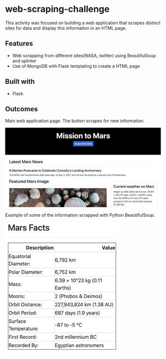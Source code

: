 # web-scraping-challenge

This activity was focused on building a web application that scrapes distinct sites for data and display this information in an HTML page. 

## Features
* Web scrapping from different sites(NASA, twitter) using BeautifulSoup and splinter 
* Use of MongoDB with Flask templating to create a HTML page

## Built with 
* Flask

## Outcomes

Main web application page. The button scrapes for new information. 

![Image1.png](Images/Image1.png)


Example of some of the information scrapped with Python BeautifulSoup.

![Image2.png](Images/Image2.png)
